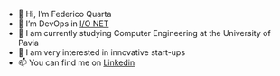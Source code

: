 - 👋 Hi, I’m Federico Quarta
- 👀 I’m DevOps in [I/O NET](https://ionet.it)
- 🌱 I am currently studying Computer Engineering at the University of Pavia
- 🤯 I am very interested in innovative start-ups
- 📫 You can find me on [Linkedin]( https://www.linkedin.com/in/federico-quarta-17aa861a7/)

<!---
federicoq1997/federicoq1997 is a ✨ special ✨ repository because its `README.md` (this file) appears on your GitHub profile.
You can click the Preview link to take a look at your changes.
--->
